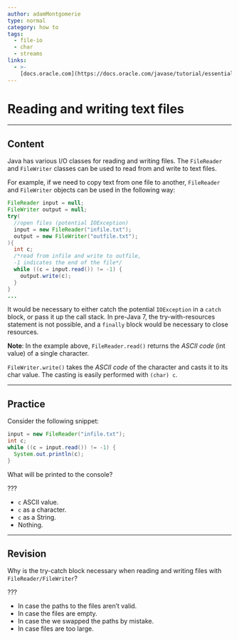 ```yaml
---
author: adamMontgomerie
type: normal
category: how to
tags:
  - file-io
  - char
  - streams
links:
  - >-
    [docs.oracle.com](https://docs.oracle.com/javase/tutorial/essential/io/charstreams.html){website}
---
```


# Reading and writing text files


---

## Content

Java has various I/O classes for reading and writing files. The `FileReader` and `FileWriter` classes can be used to read from and write to text files.

For example, if we need to copy text from one file to another, `FileReader` and `FileWriter` objects can be used in the following way:

```java
FileReader input = null;
FileWriter output = null;
try(
  //open files (potential IOException)
  input = new FileReader("infile.txt");
  output = new FileWriter("outfile.txt");
){
  int c;
  /*read from infile and write to outfile,
  -1 indicates the end of the file*/
  while ((c = input.read()) != -1) {
    output.write(c);
  }
}
...
```

It would be necessary to either catch the potential `IOException` in a `catch` block, or pass it up the call stack. In pre-Java 7, the try-with-resources statement is not possible, and a `finally` block would be necessary to close resources.

**Note**: In the example above, `FileReader.read()` returns the *ASCII code* (int value) of a single character.

`FileWriter.write()` takes the *ASCII code* of the character and casts it to its char value. The casting is easily performed with `(char) c`.


---

## Practice

Consider the following snippet:

```java
input = new FileReader("infile.txt");
int c;
while ((c = input.read()) != -1) {
  System.out.println(c);
}
```

What will be printed to the console?

???

* `c` ASCII value.
* `c` as a character.
* `c` as a String.
* Nothing.


---

## Revision

Why is the try-catch block necessary when reading and writing files with `FileReader/FileWriter`?

???

* In case the paths to the files aren’t valid.
* In case the files are empty.
* In case the we swapped the paths by mistake.
* In case files are too large.
